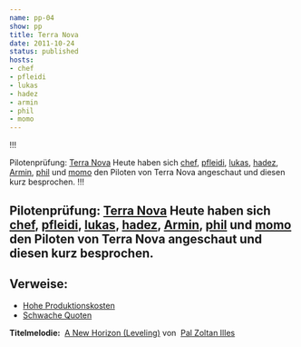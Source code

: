 ```yaml
---
name: pp-04
show: pp
title: Terra Nova
date: 2011-10-24
status: published
hosts:
- chef
- pfleidi
- lukas
- hadez
- armin
- phil
- momo
---
```

!!!

 Pilotenprüfung: [Terra Nova](http://www.imdb.com/title/tt1641349/)
Heute haben sich [chef](http://twitter.com/grischder), [pfleidi](http://twitter.com/pfleidi), [lukas](http://twitter.com/blubser), [hadez](http://twitter.com/hdznrrd), [Armin](http://twitter.com/rel0c8), [phil](http://twitter.com/pgilgrooves) und [momo](http://twitter.com/momorientes) den Piloten von Terra Nova angeschaut und diesen kurz besprochen.
!!!

## Pilotenprüfung: [Terra Nova](http://www.imdb.com/title/tt1641349/) Heute haben sich [chef](http://twitter.com/grischder), [pfleidi](http://twitter.com/pfleidi), [lukas](http://twitter.com/blubser), [hadez](http://twitter.com/hdznrrd), [Armin](http://twitter.com/rel0c8), [phil](http://twitter.com/pgilgrooves) und [momo](http://twitter.com/momorientes) den Piloten von Terra Nova angeschaut und diesen kurz besprochen.
## Verweise:

- [Hohe Produktionskosten](http://www.serienjunkies.de/news/terra-nova-29057.html)
- [Schwache Quoten](http://tvbythenumbers.zap2it.com/2011/10/18/fox-terra-nova-disappointing-so-what/107593/?%3A+TvbythenumbersCancel%2FrenewFoxShows+%28Fox+RenewCancel%29)

**Titelmelodie:**  [A New Horizon (Leveling)](http://www.jamendo.com/en/track/249252) von  [Pal Zoltan Illes](http://www.jamendo.com/en/artist/Pal_Zoltan_Illes)
